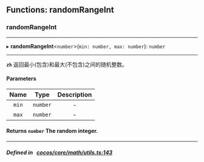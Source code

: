 ## Functions: randomRangeInt

### randomRangeInt


___
▸ **randomRangeInt**<`number`\>(`min: number, max: number`): `number`
___


**`zh`** 返回最小(包含)和最大(不包含)之间的随机整数。



#### Parameters

| Name | Type | Description |
| :------: | :------: | :------: |
| `min` | `number` | - |
| `max` | `number` | - |

#### Returns `number` The random integer.

___


##### Defined in &nbsp;   [cocos/core/math/utils.ts:143](https://github.com/cocos-creator/engine/blob/c7bf6b8a9/cocos/core/math/utils.ts#L143)&nbsp;
